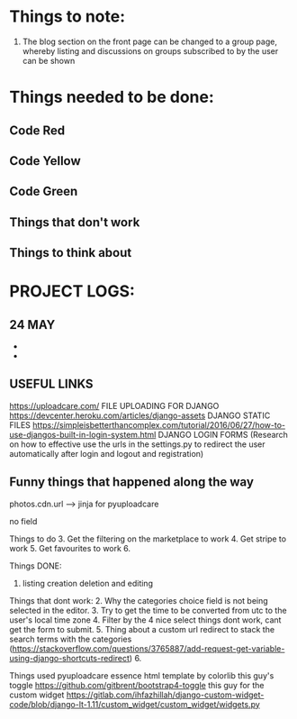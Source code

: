 # Things to note:
1. The blog section on the front page can be changed to a group page, whereby listing and discussions on groups subscribed to by the user can be shown

# Things needed to be done:

## Code Red

## Code Yellow

## Code Green

## Things that don't work


## Things to think about


# PROJECT LOGS:
## 24 MAY
- 
- 


## USEFUL LINKS
https://uploadcare.com/ FILE UPLOADING FOR DJANGO
https://devcenter.heroku.com/articles/django-assets DJANGO STATIC FILES
https://simpleisbetterthancomplex.com/tutorial/2016/06/27/how-to-use-djangos-built-in-login-system.html DJANGO LOGIN FORMS 
(Research on how to effective use the urls in the settings.py to redirect the user automatically after login and logout and registration)
## Funny things that happened along the way




photos.cdn.url --> jinja for pyuploadcare

no field


Things to do
3. Get the filtering on the marketplace to work
4. Get stripe to work
5. Get favourites to work
6. 

Things DONE:
1. listing creation deletion and editing

Things that dont work:
2. Why the categories choice field is not being selected in the editor.
3. Try to get the time to be converted from utc to the user's local time zone
4. Filter by the 4 nice select things dont work, cant get the form to submit.
5. Thing about a custom url redirect to stack the search terms with the categories (https://stackoverflow.com/questions/3765887/add-request-get-variable-using-django-shortcuts-redirect)
6. 

Things used
pyuploadcare
essence html template by colorlib
this guy's toggle https://github.com/gitbrent/bootstrap4-toggle
this guy for the custom widget https://gitlab.com/ihfazhillah/django-custom-widget-code/blob/django-lt-1.11/custom_widget/custom_widget/widgets.py